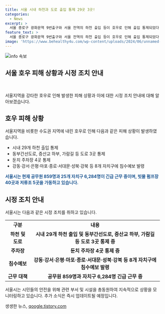 ```yaml
---
title: 서울 시내 하천과 도로 출입 통제 29곳 3곳!
categories:
  - News
excerpt: >
  서울 종로구 광화문역 9번출구와 서울 전역의 하천 출입 등이 호우로 인해 출입 통제되었다. 강동·강서·은평·마포·종로·서대문·성북·강북 등 8개 자치구에 침수예보가 발령되며, 시는 2단계 근무를 발령했다. 현재 공무원과 자치구 직원이 대응에 투입 중이며, 피해 상황은 집계 중이다. (출처: 연합뉴스)
feature_text: >
  서울 종로구 광화문역 9번출구와 서울 전역의 하천 출입 등이 호우로 인해 출입 통제되었다. 강동·강서·은평·마포·종로·서대문·성북·강북 등 8개 자치구에 침수예보가 발령되며, 시는 2단계 근무를 발령했다. 현재 공무원과 자치구 직원이 대응에 투입 중이며, 피해 상황은 집계 중이다. (출처: 연합뉴스)
image: 'https://www.behealthy4u.com/wp-content/uploads/2024/06/unnamed-file.png'
---
```


<p><img src="https://www.behealthy4u.com/wp-content/uploads/2024/06/unnamed-file.png" alt="info 속보" /></p>

<h2 data-ke-size="size26">서울 호우 피해 상황과 시정 조치 안내</h2>

<p data-ke-size="size16">&nbsp;</p>

<p>서울지역을 강타한 호우로 인해 발생한 피해 상황과 이에 대한 시정 조치 안내에 대해 알아보겠습니다.</p>

<h2 data-ke-size="size24">호우 피해 상황</h2>

<p>서울지역을 비롯한 수도권 지역에 내린 호우로 인해 다음과 같은 피해 상황이 발생하였습니다.</p>

<ul>
    <li>시내 29개 하천 출입 통제</li>
    <li>동부간선도로, 증산교 하부, 가람길 등 도로 3곳 통제</li>
    <li>둔치 주차장 4곳 통제</li>
    <li>강동·강서·은평·마포·종로·서대문·성북·강북 등 8개 자치구에 침수예보 발령</li>
</ul>

<p><b><span style="color: #1a5490;">서울시는 현재 공무원 859명과 25개 자치구 6,284명이 긴급 근무 중이며, 빗물 펌프장 40곳과 저류조 5곳을 가동하고 있습니다.</span></b></p>

<h2 data-ke-size="size24">시정 조치 안내</h2>

<p>서울시는 다음과 같은 시정 조치를 취하고 있습니다.</p>

<table>
    <tr>
        <td style="text-align: center; height: 17px;"><b>구분</b></td>
        <td style="text-align: center; height: 17px;"><b>내용</b></td>
    </tr>
    <tr>
        <td style="text-align: center; height: 17px;"><b>하천 및 도로</b></td>
        <td style="text-align: center; height: 17px;"><b>시내 29개 하천 출입 및 동부간선도로, 증산교 하부, 가람길 등 도로 3곳 통제 중</b></td>
    </tr>
    <tr>
        <td style="text-align: center; height: 17px;"><b>주차장</b></td>
        <td style="text-align: center; height: 17px;"><b>둔치 주차장 4곳 통제 중</b></td>
    </tr>
    <tr>
        <td style="text-align: center; height: 17px;"><b>침수예보</b></td>
        <td style="text-align: center; height: 17px;"><b>강동·강서·은평·마포·종로·서대문·성북·강북 등 8개 자치구에 침수예보 발령</b></td>
    </tr>
    <tr>
        <td style="text-align: center; height: 17px;"><b>근무 대책</b></td>
        <td style="text-align: center; height: 17px;"><b>공무원 859명과 자치구 6,284명 긴급 근무 중</b></td>
    </tr>
</table>

<p>서울시는 시민들의 안전을 위해 관련 부서 및 시설을 총동원하여 지속적으로 상황을 모니터링하고 있습니다. 추가 소식은 즉시 업데이트될 예정입니다.</p>
생생한 뉴스, <a href="https://qoogle.tistory.com" rel="dofollow">qoogle.tistory.com</a>


